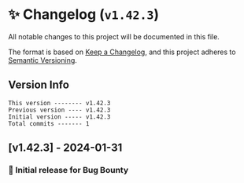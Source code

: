 # ✨ Changelog (`v1.42.3`)

All notable changes to this project will be documented in this file.

The format is based on [Keep a Changelog](https://keepachangelog.com/en/1.0.0/),
and this project adheres to [Semantic Versioning](https://semver.org/spec/v2.0.0.html).

## Version Info

```text
This version -------- v1.42.3
Previous version ---- v1.42.3
Initial version ----- v1.42.3
Total commits ------- 1
```

## [v1.42.3] - 2024-01-31

### 🎉 Initial release for Bug Bounty
